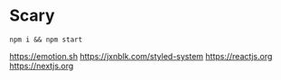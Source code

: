 # Scary

```
npm i && npm start
```

https://emotion.sh
https://jxnblk.com/styled-system
https://reactjs.org
https://nextjs.org
